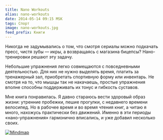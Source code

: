 ```yaml
---
title: Nano Workouts
alias: nano-workouts
date: 2014-05-14 09:15 MSK
tags: Спорт
image: nano-workouts.jpg
feed_prefix: Книги
---
```


Никогда не задумывались о том, что смотря сериалы можно подкачать пресс, чистя зубы — икры, а возвращаясь с магазина бицепсы? Нано-тренировки решают эту задачу.

Небольшие упражнения легко совмещаются с повседневными деятельностью.
Для них не нужно выделять время, платить за тренажерный зал, приобретать спортивную форму или инвентарь.
Не смотря на то, что мышцы так не накачаешь, простые упражнения вполне способны поддерживать их тонус и гибкость суставов.

Мне книга понравилась. Я давно стараюсь вести здоровый образ жизни: утренние пробежки, пешие прогулки, с недавнего времени велосипед.
Но в рабочее время и во время чтения книг, а читаю я много, нахожусь практически без движений.
Именно в эти периоды «нано-упражнения» гармонично вписались, и уже добавил несколько своих.


<a href="/images/mindmaps/nano-workouts.png">![Mindmap](/images/mindmaps/nano-workouts/nano-workouts-thumb.png)</a>
